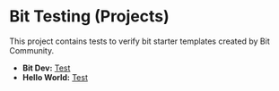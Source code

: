 # Bit Testing (Projects)
This project contains tests to verify bit starter templates created by Bit Community.

- **Bit Dev:** [Test](https://github.com/bitdev-community/bit-testing/actions/workflows/bit_dev_test.yml)
- **Hello World:** [Test](https://github.com/bitdev-community/bit-testing/actions/workflows/hello_world_test.yml)
